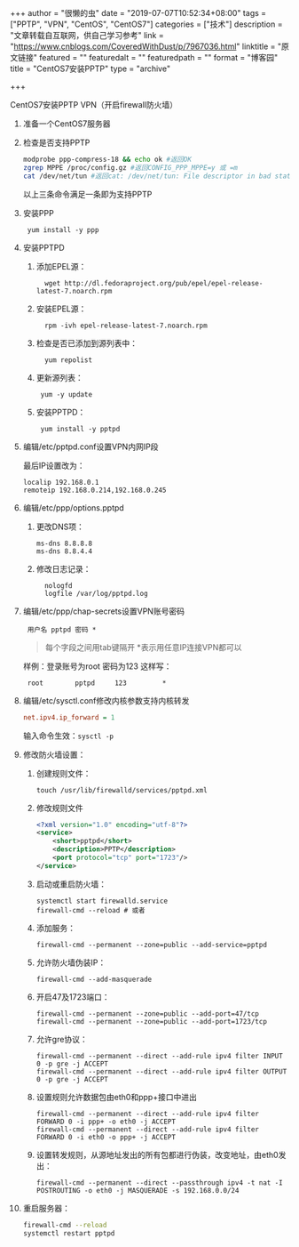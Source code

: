 +++
author = "很懒的虫"
date = "2019-07-07T10:52:34+08:00"
tags = ["PPTP", "VPN", "CentOS", "CentOS7"]
categories = ["技术"]
description = "文章转载自互联网，供自己学习参考"
link = "https://www.cnblogs.com/CoveredWithDust/p/7967036.html"
linktitle = "原文链接"
featured = ""
featuredalt = ""
featuredpath = ""
format = "博客园"
title = "CentOS7安装PPTP"
type = "archive"

+++

CentOS7安装PPTP VPN（开启firewall防火墙）

1. 准备一个CentOS7服务器

2. 检查是否支持PPTP

    ```bash
    modprobe ppp-compress-18 && echo ok #返回OK
    zgrep MPPE /proc/config.gz #返回CONFIG_PPP_MPPE=y 或 =m
    cat /dev/net/tun #返回cat: /dev/net/tun: File descriptor in bad state
    ```
    以上三条命令满足一条即为支持PPTP

3. 安装PPP

        yum install -y ppp

4. 安装PPTPD

   1. 添加EPEL源：

            wget http://dl.fedoraproject.org/pub/epel/epel-release-latest-7.noarch.rpm

   2. 安装EPEL源：

            rpm -ivh epel-release-latest-7.noarch.rpm

   3. 检查是否已添加到源列表中：

            yum repolist

    1. 更新源列表：

            yum -y update
    
    2. 安装PPTPD：

            yum install -y pptpd

5. 编辑/etc/pptpd.conf设置VPN内网IP段
    
    最后IP设置改为：

    ```dns
    localip 192.168.0.1
    remoteip 192.168.0.214,192.168.0.245
    ```
 

6. 编辑/etc/ppp/options.pptpd

   1. 更改DNS项：

        ```dns
        ms-dns 8.8.8.8
        ms-dns 8.8.4.4
        ```

   2. 修改日志记录：

            nologfd
            logfile /var/log/pptpd.log

7. 编辑/etc/ppp/chap-secrets设置VPN账号密码

        用户名 pptpd 密码 *
    
    > 每个字段之间用tab键隔开  *表示用任意IP连接VPN都可以

    样例：登录账号为root 密码为123  这样写：

        root        pptpd     123         *

8. 编辑/etc/sysctl.conf修改内核参数支持内核转发

    ```ini
    net.ipv4.ip_forward = 1
    ```

    输入命令生效：`sysctl -p`

9.  修改防火墙设置：

    1.  创建规则文件：

            touch /usr/lib/firewalld/services/pptpd.xml

    2.  修改规则文件

        ```xml
        <?xml version="1.0" encoding="utf-8"?>
        <service>
            <short>pptpd</short>
            <description>PPTP</description>
            <port protocol="tcp" port="1723"/>
        </service>
        ```

    3.  启动或重启防火墙：

            systemctl start firewalld.service
            firewall-cmd --reload # 或者

    4.  添加服务：

            firewall-cmd --permanent --zone=public --add-service=pptpd

    5.  允许防火墙伪装IP：

            firewall-cmd --add-masquerade

    6.  开启47及1723端口：

            firewall-cmd --permanent --zone=public --add-port=47/tcp
            firewall-cmd --permanent --zone=public --add-port=1723/tcp

    7.  允许gre协议：

            firewall-cmd --permanent --direct --add-rule ipv4 filter INPUT 0 -p gre -j ACCEPT
            firewall-cmd --permanent --direct --add-rule ipv4 filter OUTPUT 0 -p gre -j ACCEPT

    8.  设置规则允许数据包由eth0和ppp+接口中进出

            firewall-cmd --permanent --direct --add-rule ipv4 filter FORWARD 0 -i ppp+ -o eth0 -j ACCEPT
            firewall-cmd --permanent --direct --add-rule ipv4 filter FORWARD 0 -i eth0 -o ppp+ -j ACCEPT

    9.  设置转发规则，从源地址发出的所有包都进行伪装，改变地址，由eth0发出：

            firewall-cmd --permanent --direct --passthrough ipv4 -t nat -I POSTROUTING -o eth0 -j MASQUERADE -s 192.168.0.0/24

10. 重启服务器：

    ```bash
    firewall-cmd --reload
    systemctl restart pptpd
    ```